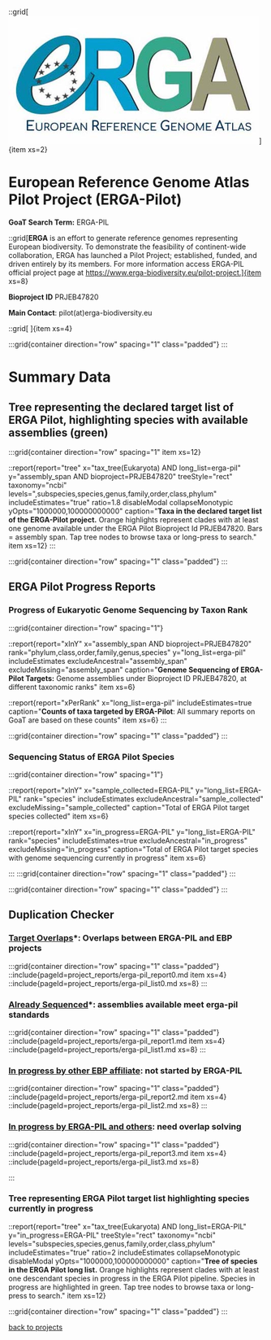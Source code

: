 
::grid[![GoaT](/static/images/ERGA_logo_rect.jpg)]{item xs=2}

# European Reference Genome Atlas Pilot Project (ERGA-Pilot)
**GoaT Search Term:** ERGA-PIL


::grid[**ERGA** is an effort to generate reference genomes representing European biodiversity. To demonstrate the feasibility of continent-wide collaboration, ERGA has launched a Pilot Project; established, funded, and driven entirely by its members. For more information access ERGA-PIL official project page at https://www.erga-biodiversity.eu/pilot-project.]{item xs=8}

**Bioproject ID** PRJEB47820

**Main Contact**: pilot(at)erga-biodiversity.eu

::grid[ ]{item xs=4}


:::grid{container direction="row" spacing="1" class="padded"}
:::

# Summary Data

## Tree representing the declared target list of ERGA Pilot, highlighting species with available assemblies (green)

:::grid{container direction="row" spacing="1" item xs=12}

::report{report="tree" x="tax_tree(Eukaryota) AND long_list=erga-pil" y="assembly_span AND bioproject=PRJEB47820" treeStyle="rect" taxonomy="ncbi" levels=",subspecies,species,genus,family,order,class,phylum" includeEstimates="true" ratio=1.8 disableModal collapseMonotypic yOpts="1000000,100000000000" caption="**Taxa in the declared target list of the ERGA-Pilot project.** Orange highlights represent clades with at least one genome available under the ERGA Pilot Bioproject Id PRJEB47820. Bars = assembly span. Tap tree nodes to browse taxa or long-press to search." item xs=12}
:::


:::grid{container direction="row" spacing="1" class="padded"}
:::

## ERGA Pilot Progress Reports
### Progress of Eukaryotic Genome Sequencing by Taxon Rank
:::grid{container direction="row" spacing="1"}

::report{report="xInY" x="assembly_span AND bioproject=PRJEB47820" rank="phylum,class,order,family,genus,species" y="long_list=erga-pil" includeEstimates excludeAncestral="assembly_span" excludeMissing="assembly_span" caption="**Genome Sequencing of ERGA-Pilot Targets:** Genome assemblies under Bioproject ID PRJEB47820, at different taxonomic ranks" item xs=6}

::report{report="xPerRank" x="long_list=erga-pil" includeEstimates=true caption="**Counts of taxa targeted by ERGA-Pilot**: All summary reports on GoaT are based on these counts" item xs=6}
:::

:::grid{container direction="row" spacing="1" class="padded"}
:::

### Sequencing Status of ERGA Pilot Species

:::grid{container direction="row" spacing="1"}

::report{report="xInY" x="sample_collected=ERGA-PIL" y="long_list=ERGA-PIL" rank="species" includeEstimates excludeAncestral="sample_collected" excludeMissing="sample_collected" caption="Total of ERGA Pilot target species collected" item xs=6}

::report{report="xInY" x="in_progress=ERGA-PIL" y="long_list=ERGA-PIL" rank="species" includeEstimates=true excludeAncestral="in_progress" excludeMissing="in_progress" caption="Total of ERGA Pilot target species with genome sequencing currently in progress" item xs=6}

:::
:::grid{container direction="row" spacing="1" class="padded"}
:::

:::grid{container direction="row" spacing="1" class="padded"}
:::

## Duplication Checker

### [Target Overlaps](https://goat.genomehubs.org/search?query=long_list%3Derga-pil%20AND%20length%28long_list%29%3E1%20AND%20tax_rank%28species%29&result=taxon&includeEstimates=true&summaryValues=count&taxonomy=ncbi&size=100&offset=0&fields=assembly_level%2Csequencing_status_erga-pil%2Csequencing_status%2Clong_list%2Cother_priority%2Cfamily_representative&names=&ranks=&report=tree&collapseMonotypic=true&treeStyle=rect&treeThreshold=2000&pointSize=15#long_list=erga-pil%20AND%20length(long_list)%3E1%20AND%20tax_rank(species))*: Overlaps between ERGA-PIL and EBP projects

:::grid{container direction="row" spacing="1" class="padded"}
::include{pageId=project_reports/erga-pil_report0.md item xs=4}
::include{pageId=project_reports/erga-pil_list0.md xs=8}
:::

### [Already Sequenced](https://goat.genomehubs.org/search?query=long_list%3Derga-pil%20AND%20bioproject%3D%21PRJEB47820%20AND%20tax_rank%28species%29%20AND%20ebp_metric_date&result=taxon&includeEstimates=true&summaryValues=count&taxonomy=ncbi&size=10&offset=0&fields=assembly_level%2Cassembly_span%2Cbioproject%2Csequencing_status%2Csequencing_status_erga-pil%2Clong_list&names=&ranks=&report=tree&cat=sequencing_status_erga-pil&collapseMonotypic=true&treeStyle=rect&treeThreshold=2000&pointSize=15#long_list%3Derga-pil%20AND%20bioproject%3D!PRJEB47820%20AND%20tax_rank(species)%20AND%20ebp_metric_date)*: assemblies available meet erga-pil standards

:::grid{container direction="row" spacing="1" class="padded"}
::include{pageId=project_reports/erga-pil_report1.md item xs=4}
::include{pageId=project_reports/erga-pil_list1.md xs=8}
:::

### [In progress by other EBP affiliate](https://goat.genomehubs.org/search?query=long_list%3Derga-pil%20AND%20length%28long_list%29%3E1%20AND%20sequencing_status%3E%3Dsample_collected%20AND%20sequencing_status_erga-pil%3Dnull%20AND%20bioproject%3D%21PRJEB47820%2Cnull%20AND%20ebp_metric_date%3Dnull%20AND%20assembly_level%3Dnull%2C%21chromosome%2C%21complete%20genome%20AND%20tax_rank%28species%29&result=taxon&includeEstimates=true&summaryValues=count&taxonomy=ncbi&size=25&offset=0&fields=assembly_level%2Cbioproject%2Csample_collected%2Csample_acquired%2Cin_progress%2Copen%2Cinsdc_open%2Csequencing_status%2Csequencing_status_erga-pil%2Clong_list&names=&ranks=&report=arc&cat=sequencing_status_erga-pil&collapseMonotypic=true&treeStyle=rect&treeThreshold=2000&pointSize=15&y=long_list%3Derga-pil&rank=species#long_list%3Derga-pil%20AND%20length(long_list)%3E1%20AND%20sequencing_status%3E%3Dsample_collected%20AND%20sequencing_status_erga-pil%3Dnull%20AND%20bioproject%3D!PRJEB47820%2Cnull%20AND%20ebp_metric_date%3Dnull%20AND%20assembly_level%3Dnull%2C!chromosome%2C!complete%20genome%20AND%20tax_rank(species)): not started by ERGA-PIL

:::grid{container direction="row" spacing="1" class="padded"}
::include{pageId=project_reports/erga-pil_report2.md item xs=4}
::include{pageId=project_reports/erga-pil_list2.md xs=8}
:::

### [In progress by ERGA-PIL and others](https://goat.genomehubs.org/search?query=length%28sample_collected%29%3E1%20AND%20sequencing_status_erga-pil%3E%3Dsample_collected%20AND%20bioproject%3Dnull%2C%21PRJEB47820%20AND%20ebp_metric_date%3Dnull%20AND%20assembly_level%3Dnull%2C%21chromosome%2C%21complete%20genome%20AND%20tax_rank%28species%29&result=taxon&includeEstimates=true&summaryValues=count&taxonomy=ncbi&size=25&offset=0&fields=assembly_level%2Csample_collected%2Csample_acquired%2Cin_progress%2Copen%2Cinsdc_open%2Csequencing_status%2Csequencing_status_erga-pil&names=&ranks=&report=arc&cat=sequencing_status_erga-pil&collapseMonotypic=true&treeStyle=rect&treeThreshold=2000&pointSize=15&y=sequencing_status_erga-pil%3E%3Dsample_acquired&rank=species#length(sample_collected)%3E1%20AND%20sequencing_status_erga-pil%3E%3Dsample_collected%20AND%20bioproject%3Dnull%2C!PRJEB47820%20AND%20ebp_metric_date%3Dnull%20AND%20assembly_level%3Dnull%2C!chromosome%2C!complete%20genome%20AND%20tax_rank(species)): need overlap solving

:::grid{container direction="row" spacing="1" class="padded"}
::include{pageId=project_reports/erga-pil_report3.md item xs=4}
::include{pageId=project_reports/erga-pil_list3.md xs=8}


:::
### Tree representing ERGA Pilot target list highlighting species currently in progress

::report{report="tree" x="tax_tree(Eukaryota) AND long_list=ERGA-PIL" y="in_progress=ERGA-PIL" treeStyle="rect" taxonomy="ncbi" levels="subspecies,species,genus,family,order,class,phylum" includeEstimates="true" ratio=2 includeEstimates collapseMonotypic disableModal yOpts="1000000,100000000000" caption="**Tree of species in the ERGA Pilot long list.** Orange highlights represent clades with at least one descendant species in progress in the ERGA Pilot pipeline. Species in progress are highlighted in green. Tap tree nodes to browse taxa or long-press to search." item xs=12}

:::grid{container direction="row" spacing="1" class="padded"}
:::


[back to projects](/projects)

